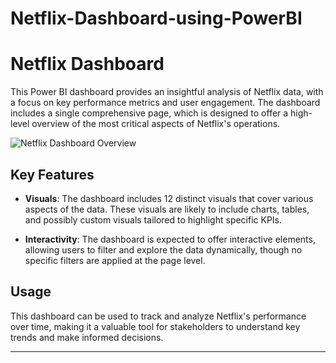 # Netflix-Dashboard-using-PowerBI

# Netflix Dashboard

This Power BI dashboard provides an insightful analysis of Netflix data, with a focus on key performance metrics and user engagement. The dashboard includes a single comprehensive page, which is designed to offer a high-level overview of the most critical aspects of Netflix's operations.

![Netflix Dashboard Overview](Dashboard_image.png)


## Key Features

- **Visuals**: The dashboard includes 12 distinct visuals that cover various aspects of the data. These visuals are likely to include charts, tables, and possibly custom visuals tailored to highlight specific KPIs.
  
- **Interactivity**: The dashboard is expected to offer interactive elements, allowing users to filter and explore the data dynamically, though no specific filters are applied at the page level.

## Usage

This dashboard can be used to track and analyze Netflix's performance over time, making it a valuable tool for stakeholders to understand key trends and make informed decisions.

---
